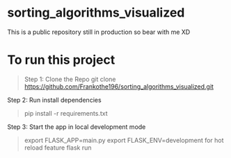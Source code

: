# sorting_algorithms_visualized

This is a public repository still in production so bear with me XD

# To run this project
> Step 1: Clone the Repo
git clone https://github.com/Frankothe196/sorting_algorithms_visualized.git

Step 2: Run install dependencies
>pip install -r requirements.txt

Step 3: Start the app in local development mode
>export FLASK_APP=main.py
>export FLASK_ENV=development for hot reload feature 
>flask run
